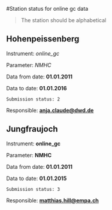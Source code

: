 #Station status for online gc data

> The station should be alphabetical 

## Hohenpeissenberg

Instrument: *online_gc*

Parameter: *NMHC*

Data from date: **01.01.2011**

Data to date: **01.01.2016**

	Submission status: 2

Responsible: **anja.claude@dwd.de**

## Jungfraujoch

Instrument: **online_gc**

Parameter: **NMHC**

Data from date: **01.01.2011**

Data to date: **01.01.2015**

	Submission status: 3

Responsible: **matthias.hill@empa.ch**


